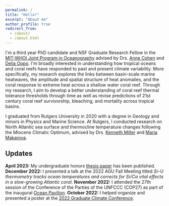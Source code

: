 ```yaml
---
permalink: /
title: "Hello!"
excerpt: "About me"
author_profile: true
redirect_from: 
  - /about/
  - /about.html
---
```


I'm a third year PhD candidate and NSF Graduate Research Fellow in the [MIT-WHOI Joint Program in Oceanography](https://mit.whoi.edu/) advised by Drs. [Anne Cohen](https://www2.whoi.edu/site/cohenlab/) and [Delia Oppo](https://www2.whoi.edu/staff/doppo/). I'm broadly interested in understanding how tropical oceans and coral reefs have responded to past and present climate variability. More specifically, my research explores the links between basin-scale marine heatwaves, the amplitude and spatial structure of heat anomalies, and the coral response to extreme heat across a shallow water coral reef. Through my research, I aim to develop a better understanding of coral reef thermal tolerance thresholds through time as well as revise predictions of 21st century coral reef survivorship, bleaching, and mortality across tropical basins. 

I graduated from Rutgers University in 2020 with a degree in Geology and minors in Physics and Marine Science. At Rutgers, I conducted research on North Atlantic sea surface and thermocline temperature changes following the Miocene Climatic Optimum, advised by Drs. [Kenneth Miller](https://geology.rutgers.edu/people-directory/19-faculty/242-kenneth-g-miller) and [Maria Makarova](https://www.linkedin.com/in/maria-makarova-16741360).

## Updates
**April 2023:** My undergraduate honors [thesis paper](https://doi.org/10.2113/gsjfr.53.2.143) has been published.
**December 2022:** I presented a talk at the 2022 AGU Fall Meeting titled _Sr-U thermometry tracks ocean temperatures and corrects for Sr/Ca vital effects in a slow-growing Atlantic coral_.
**November 2022:** I attended the 27th session of the Conference of the Parties of the UNFCCC (COP27) as part of the inaugural [Ocean Pavilion](https://oceanpavilion-cop.org/).
**October 2022:** I helped organize and presented a poster at the [2022 Graduate Climate Conference](https://graduateclimateconference.github.io/).


